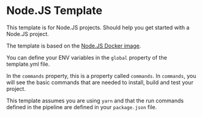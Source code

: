 # Node.JS Template

This template is for Node.JS projects.
Should help you get started with a Node.JS project.

The template is based on the [Node.JS Docker image](https://hub.docker.com/_/node/).

You can define your ENV variables in the `global` property of the template.yml file.

In the `commands` property, this is a property called `commands`. In `commands`, you will see the basic commands that are needed to install, build and test your project.

This template assumes you are using `yarn` and that the run commands defined in the pipeline are defined in your `package.json` file.
